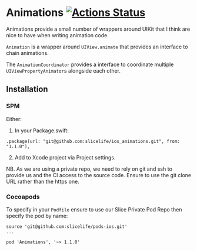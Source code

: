 # Animations [![Actions Status](https://github.com/mikelrob/Animations/workflows/Swift/badge.svg)](https://github.com/mikelrob/Animations/actions)

Animations provide a small number of wrappers around UIKit that I think are nice to have when writing animation code.

`Animation` is a wrapper around `UIView.animate`  that provides an interface to chain animations.

The `AnimationCoordinator` provides a interface to coordinate multiple `UIViewPropertyAnimator`s alongside each other.


## Installation

### SPM

Either:

1. In your Package.swift:

```
.package(url: "git@github.com:slicelife/ios_animations.git", from: "1.1.0"),

```

2. Add to Xcode project via Project settings.

NB. As we are using a private repo, we need to rely on git and ssh to provide us and the CI access to the source code. Ensure to use the git clone URL rather than the https one.

### Cocoapods

To specify in your `Podfile` ensure to use our Slice Private Pod Repo then specify the pod by name:

```
source 'git@github.com:slicelife/pods-ios.git'
...

pod 'Animations', '~> 1.1.0'

```